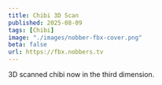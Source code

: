 ```yaml
---
title: Chibi 3D Scan
published: 2025-08-09
tags: [Chibi]
image: "./images/nobber-fbx-cover.png"
beta: false
url: https://fbx.nobbers.tv
---
```


3D scanned chibi now in the third dimension.